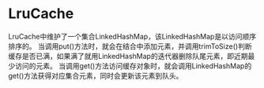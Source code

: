 # LruCache

LruCache中维护了一个集合LinkedHashMap，该LinkedHashMap是以访问顺序排序的。
当调用put()方法时，就会在结合中添加元素，并调用trimToSize()判断缓存是否已满，如果满了就用LinkedHashMap的迭代器删除队尾元素，即近期最少访问的元素。
当调用get()方法访问缓存对象时，就会调用LinkedHashMap的get()方法获得对应集合元素，同时会更新该元素到队头。